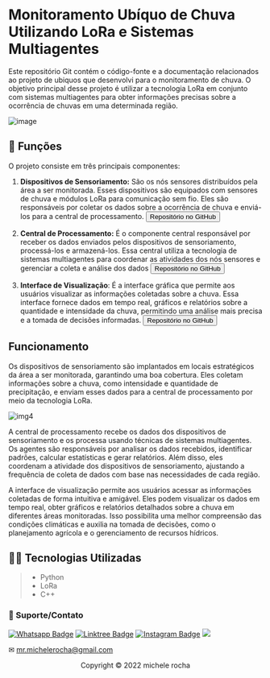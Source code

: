 #  Monitoramento Ubíquo de Chuva Utilizando LoRa e Sistemas Multiagentes

Este repositório Git contém o código-fonte e a documentação relacionados ao projeto de ubiquos que desenvolvi para o monitoramento de chuva. O objetivo principal desse projeto é utilizar a tecnologia LoRa em conjunto com sistemas multiagentes para obter informações precisas sobre a ocorrência de chuvas em uma determinada região.

![image](https://github.com/Mrmichelerocha/ubi-web/assets/93664169/f311662f-97ed-4a79-b5dc-946dae63cb13)



## 🔧 Funções

O projeto consiste em três principais componentes:

1. **Dispositivos de Sensoriamento:** São os nós sensores distribuídos pela área a ser monitorada. Esses dispositivos são equipados com sensores de chuva e módulos LoRa para comunicação sem fio. Eles são responsáveis por coletar os dados sobre a ocorrência de chuva e enviá-los para a central de processamento. <a href="https://github.com/Edson-source/Lora_ESP32_Ubiquos" target="_blank"><button>Repositório no GitHub</button></a>

2. **Central de Processamento:** É o componente central responsável por receber os dados enviados pelos dispositivos de sensoriamento, processá-los e armazená-los. Essa central utiliza a tecnologia de sistemas multiagentes para coordenar as atividades dos nós sensores e gerenciar a coleta e análise dos dados <a href="https://github.com/Mrmichelerocha/ubi-agents/" target="_blank"><button>Repositório no GitHub</button></a>


3. **Interface de Visualização**: É a interface gráfica que permite aos usuários visualizar as informações coletadas sobre a chuva. Essa interface fornece dados em tempo real, gráficos e relatórios sobre a quantidade e intensidade da chuva, permitindo uma análise mais precisa e a tomada de decisões informadas. <a href="https://github.com/Mrmichelerocha/ubi-web" target="_blank"><button>Repositório no GitHub</button></a>

## Funcionamento

Os dispositivos de sensoriamento são implantados em locais estratégicos da área a ser monitorada, garantindo uma boa cobertura. Eles coletam informações sobre a chuva, como intensidade e quantidade de precipitação, e enviam esses dados para a central de processamento por meio da tecnologia LoRa.

![img4](https://github.com/Mrmichelerocha/ubi-agents/assets/93664169/28af2778-09ac-4c7d-9854-2043390bc5ff)



A central de processamento recebe os dados dos dispositivos de sensoriamento e os processa usando técnicas de sistemas multiagentes. Os agentes são responsáveis por analisar os dados recebidos, identificar padrões, calcular estatísticas e gerar relatórios. Além disso, eles coordenam a atividade dos dispositivos de sensoriamento, ajustando a frequência de coleta de dados com base nas necessidades de cada região.

A interface de visualização permite aos usuários acessar as informações coletadas de forma intuitiva e amigável. Eles podem visualizar os dados em tempo real, obter gráficos e relatórios detalhados sobre a chuva em diferentes áreas monitoradas. Isso possibilita uma melhor compreensão das condições climáticas e auxilia na tomada de decisões, como o planejamento agrícola e o gerenciamento de recursos hídricos.

## 👨‍💻 Tecnologias Utilizadas

> - Python
> - LoRa
> - C++



### 🤝 Suporte/Contato

[![Whatsapp Badge](https://img.shields.io/badge/WhatsApp-25D366?style=for-the-badge&logo=whatsapp&logoColor=white)](https://wa.me/5511951864397)
[![Linktree Badge](https://img.shields.io/badge/linktree-39E09B?style=for-the-badge&logo=linktree&logoColor=white)](https://linktr.ee/mrmichelerocha)
[![Instagram Badge](https://img.shields.io/badge/Instagram-E4405F?style=for-the-badge&logo=instagram&logoColor=white)](https://www.instagram.com/mr.michelerocha/?hl=pt-br)
  <a href="https://www.linkedin.com/in/enc-michele-rocha/" target="_blank"><img src="https://img.shields.io/badge/-LinkedIn-%230077B5?style=for-the-badge&logo=linkedin&logoColor=white" target="_blank"></a>  

✉ mr.michelerocha@gmail.com
<p align="center">Copyright © 2022 michele rocha</p>
